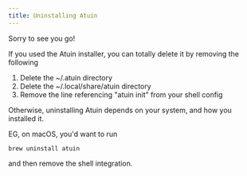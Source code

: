 ```yaml
---
title: Uninstalling Atuin
---
```


Sorry to see you go!

If you used the Atuin installer, you can totally delete it by removing the following

1. Delete the ~/.atuin directory
2. Delete the ~/.local/share/atuin directory
3. Remove the line referencing "atuin init" from your shell config

Otherwise, uninstalling Atuin depends on your system, and how you installed it. 

EG, on macOS, you'd want to run

```
brew uninstall atuin
```

and then remove the shell integration.
